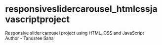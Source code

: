 # responsiveslidercarousel_htmlcssjavascriptproject
Responsive slider carousel project using HTML, CSS and JavaScript<br>
Author - Tanusree Saha
